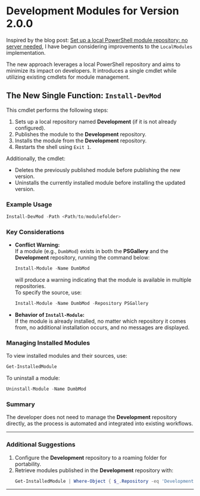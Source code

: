 
# Development Modules for Version 2.0.0

Inspired by the blog post: [Set up a local PowerShell module repository: no server needed](https://blog.devolutions.net/2021/03/local-powershell-module-repository-no-server-required), I have begun considering improvements to the `LocalModules` implementation.

The new approach leverages a local PowerShell repository and aims to minimize its impact on developers. It introduces a single cmdlet while utilizing existing cmdlets for module management.

## The New Single Function: `Install-DevMod`

This cmdlet performs the following steps:

1. Sets up a local repository named **Development** (if it is not already configured).
2. Publishes the module to the **Development** repository.
3. Installs the module from the **Development** repository.
4. Restarts the shell using `Exit 1`.

Additionally, the cmdlet:
- Deletes the previously published module before publishing the new version.
- Uninstalls the currently installed module before installing the updated version.

### Example Usage
```powershell
Install-DevMod -Path <Path/to/modulefolder>
```

### Key Considerations

- **Conflict Warning:**  
  If a module (e.g., `DumbMod`) exists in both the **PSGallery** and the **Development** repository, running the command below:
  ```powershell
  Install-Module -Name DumbMod
  ```
  will produce a warning indicating that the module is available in multiple repositories.  
  To specify the source, use:
  ```powershell
  Install-Module -Name DumbMod -Repository PSGallery
  ```

- **Behavior of `Install-Module`:**  
  If the module is already installed, no matter which repository it comes from, no additional installation occurs, and no messages are displayed.

### Managing Installed Modules

To view installed modules and their sources, use:
```powershell
Get-InstalledModule
```

To uninstall a module:
```powershell
Uninstall-Module -Name DumbMod
```

### Summary
The developer does not need to manage the **Development** repository directly, as the process is automated and integrated into existing workflows.

---

### Additional Suggestions

1. Configure the **Development** repository to a roaming folder for portability.
2. Retrieve modules published in the **Development** repository with:
   ```powershell
   Get-InstalledModule | Where-Object { $_.Repository -eq 'Development' }
   ```

---
